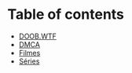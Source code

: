 # Table of contents

* [DOOB.WTF](README.md)
* [DMCA](dmca.md)
* [Filmes](filmes.md)
* [Séries](series.md)
